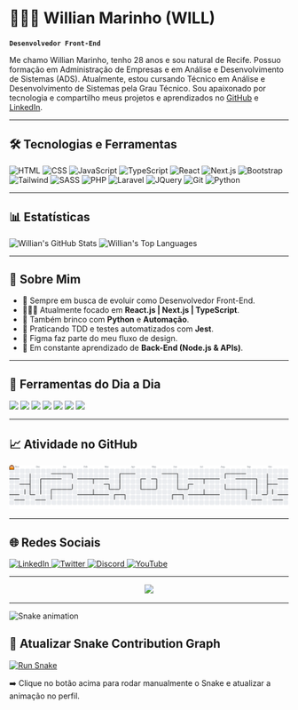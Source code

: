 # 👨🏻‍💻 Willian Marinho (WILL)

**`Desenvolvedor Front-End`**

Me chamo Willian Marinho, tenho 28 anos e sou natural de Recife. Possuo formação em Administração de Empresas e em Análise e Desenvolvimento de Sistemas (ADS). Atualmente, estou cursando Técnico em Análise e Desenvolvimento de Sistemas pela Grau Técnico. Sou apaixonado por tecnologia e compartilho meus projetos e aprendizados no [GitHub](https://github.com/Devwillmarinho) e [LinkedIn](https://www.linkedin.com/in/willian-marinho-492811162).

---

## 🛠️ Tecnologias e Ferramentas

<div>
  <img alt="HTML" title="HTML" width="30px" src="https://cdn.jsdelivr.net/gh/devicons/devicon@latest/icons/html5/html5-original.svg" />
  <img alt="CSS" title="CSS" width="30px" src="https://cdn.jsdelivr.net/gh/devicons/devicon@latest/icons/css3/css3-original.svg" />
  <img alt="JavaScript" title="JavaScript" width="30px" src="https://cdn.jsdelivr.net/gh/devicons/devicon@latest/icons/javascript/javascript-original.svg" />
  <img alt="TypeScript" title="TypeScript" width="30px" src="https://cdn.jsdelivr.net/gh/devicons/devicon@latest/icons/typescript/typescript-original.svg" />
  <img alt="React" title="React" width="30px" src="https://cdn.jsdelivr.net/gh/devicons/devicon@latest/icons/react/react-original.svg" />
  <img alt="Next.js" title="Next.js" width="30px" src="https://cdn.jsdelivr.net/gh/devicons/devicon@latest/icons/nextjs/nextjs-original.svg" />
  <img alt="Bootstrap" title="Bootstrap" width="30px" src="https://cdn.jsdelivr.net/gh/devicons/devicon@latest/icons/bootstrap/bootstrap-original.svg" />
  <img alt="Tailwind" title="Tailwind" width="30px" src="https://cdn.jsdelivr.net/gh/devicons/devicon@latest/icons/tailwindcss/tailwindcss-original.svg" />
  <img alt="SASS" title="SASS" width="30px" src="https://cdn.jsdelivr.net/gh/devicons/devicon@latest/icons/sass/sass-original.svg" />
  <img alt="PHP" title="PHP" width="30px" src="https://cdn.jsdelivr.net/gh/devicons/devicon@latest/icons/php/php-original.svg" />
  <img alt="Laravel" title="Laravel" width="30px" src="https://cdn.jsdelivr.net/gh/devicons/devicon@latest/icons/laravel/laravel-original.svg" />
  <img alt="JQuery" title="JQuery" width="30px" src="https://cdn.jsdelivr.net/gh/devicons/devicon@latest/icons/jquery/jquery-original.svg" />
  <img alt="Git" title="Git" width="30px" src="https://cdn.jsdelivr.net/gh/devicons/devicon@latest/icons/git/git-original.svg" />
  <img alt="Python" title="Python" width="30px" src="https://cdn.jsdelivr.net/gh/devicons/devicon@latest/icons/python/python-original.svg" />
</div>

---

## 📊 Estatísticas

<div>
  <img alt="Willian's GitHub Stats" height="180em" src="https://github-readme-stats.vercel.app/api?username=Devwillmarinho&show_icons=true&theme=tokyonight&locale=pt-br&include_all_commits=true" />
  <img alt="Willian's Top Languages" height="180em" src="https://github-readme-stats.vercel.app/api/top-langs/?username=Devwillmarinho&theme=tokyonight&layout=compact&custom_title=Linguagens" />
</div>

---

## 🎯 Sobre Mim

- 🚀 Sempre em busca de evoluir como Desenvolvedor Front-End.
- 👨🏻‍💻 Atualmente focado em **React.js | Next.js | TypeScript**.
- 🐍 Também brinco com **Python** e **Automação**.
- 🧪 Praticando TDD e testes automatizados com **Jest**.
- 🎨 Figma faz parte do meu fluxo de design.
- 🌱 Em constante aprendizado de **Back-End (Node.js & APIs)**.

---

## 🧰 Ferramentas do Dia a Dia

<div>
  <img src="https://cdn.jsdelivr.net/gh/devicons/devicon/icons/javascript/javascript-original.svg" height="40" />
  <img src="https://cdn.jsdelivr.net/gh/devicons/devicon/icons/typescript/typescript-original.svg" height="40" />
  <img src="https://cdn.jsdelivr.net/gh/devicons/devicon/icons/react/react-original.svg" height="40" />
  <img src="https://cdn.jsdelivr.net/gh/devicons/devicon/icons/jest/jest-plain.svg" height="40" />
  <img src="https://cdn.jsdelivr.net/gh/devicons/devicon/icons/figma/figma-original.svg" height="40" />
  <img src="https://cdn.jsdelivr.net/gh/devicons/devicon/icons/git/git-original.svg" height="40" />
  <img src="https://cdn.jsdelivr.net/gh/devicons/devicon/icons/googlecloud/googlecloud-original.svg" height="40" />
</div>

---

## 📈 Atividade no GitHub

<picture>
  <source media="(prefers-color-scheme: dark)" srcset="https://raw.githubusercontent.com/devwillmarinho/devwillmarinho/output/pacman-contribution-graph-dark.svg">
  <source media="(prefers-color-scheme: light)" srcset="https://raw.githubusercontent.com/devwillmarinho/devwillmarinho/output/pacman-contribution-graph.svg">
  <img alt="Gráfico de contribuições estilo Pac-Man" src="https://raw.githubusercontent.com/devwillmarinho/devwillmarinho/output/pacman-contribution-graph.svg">
</picture>

---

## 🌐 Redes Sociais

<div>
  <a href="https://www.linkedin.com/in/willian-marinho-492811162" target="_blank">
    <img src="https://raw.githubusercontent.com/maurodesouza/profile-readme-generator/master/src/assets/icons/social/linkedin/default.svg" width="52" height="40" alt="LinkedIn" />
  </a>
  <a href="https://twitter.com/WillMarinho97" target="_blank">
    <img src="https://raw.githubusercontent.com/maurodesouza/profile-readme-generator/master/src/assets/icons/social/twitter/default.svg" width="52" height="40" alt="Twitter" />
  </a>
  <a href="https://discord.gg/" target="_blank">
    <img src="https://raw.githubusercontent.com/maurodesouza/profile-readme-generator/master/src/assets/icons/social/discord/default.svg" width="52" height="40" alt="Discord" />
  </a>
  <a href="https://www.youtube.com/@SeuCanal" target="_blank">
    <img src="https://raw.githubusercontent.com/maurodesouza/profile-readme-generator/master/src/assets/icons/social/youtube/default.svg" width="52" height="40" alt="YouTube" />
  </a>
</div>

---

<div align="center">
  <img src="https://visitor-badge.laobi.icu/badge?page_id=Devwillmarinho.Devwillmarinho" />
</div>

---

<img src="https://raw.githubusercontent.com/devwillmarinho/devwillmarinho/output/snake.svg" alt="Snake animation" />

## 🐍 Atualizar Snake Contribution Graph

[![Run Snake](https://github.com/Devwillmarinho/Devwillmarinho/actions/workflows/snake.yml/badge.svg)](https://github.com/Devwillmarinho/Devwillmarinho/actions/workflows/snake.yml)

➡️ Clique no botão acima para rodar manualmente o Snake e atualizar a animação no perfil.

